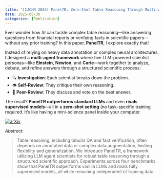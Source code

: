 ```yaml
---
title: "[IJCNN 2025] PanelTR: Zero-Shot Table Reasoning Through Multi-Agent Scientific Discussion"
date: 2025-06-30
categories: [Publication]
---
```


Ever wonder how AI can tackle complex table reasoning—like answering questions from financial reports or verifying facts in scientific papers—without any prior training? In this paper, **PanelTR**, I explore exactly that!

Instead of relying on heavy data annotation or complex neural architectures, I designed a **multi-agent framework** where five LLM-powered scientist personas—like **Einstein**, **Newton**, and **Curie**—work together to analyze, debate, and refine answers through a structured scientific process:

- 🔍 **Investigation**: Each scientist breaks down the problem.
- 👁️ **Self-Review**: They critique their own reasoning.
- 🧠 **Peer-Review**: They discuss and vote on the best answer.

The result? **PanelTR outperforms standard LLMs** and even **rivals supervised models**—all in a **zero-shot setting** (no task-specific training required. It’s like having a mini-science panel inside your computer.

[![arXiv](https://img.shields.io/badge/arXiv-2508.06110-b31b1b.svg)](https://arxiv.org/abs/2508.06110)

*Abstract:*  
> Table reasoning, including tabular QA and fact verification, often depends on annotated data or complex data augmentation, limiting flexibility and generalization. We introduce PanelTR, a framework utilizing LLM agent scientists for robust table reasoning through a structured scientific approach. Experiments across four benchmarks show that PanelTR outperforms vanilla LLMs and rivals fully supervised models, all while remaining independent of training data.
